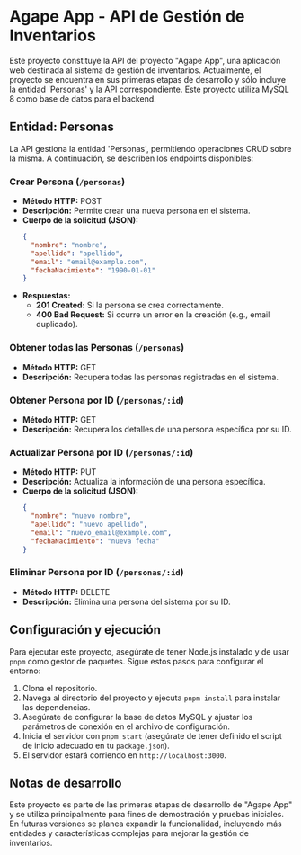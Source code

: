 
# Agape App - API de Gestión de Inventarios

Este proyecto constituye la API del proyecto "Agape App", una aplicación web destinada al sistema de gestión de inventarios. Actualmente, el proyecto se encuentra en sus primeras etapas de desarrollo y sólo incluye la entidad 'Personas' y la API correspondiente. Este proyecto utiliza MySQL 8 como base de datos para el backend.

## Entidad: Personas

La API gestiona la entidad 'Personas', permitiendo operaciones CRUD sobre la misma. A continuación, se describen los endpoints disponibles:

### Crear Persona (`/personas`)

- **Método HTTP:** POST
- **Descripción:** Permite crear una nueva persona en el sistema.
- **Cuerpo de la solicitud (JSON):**
  ```json
  {
    "nombre": "nombre",
    "apellido": "apellido",
    "email": "email@example.com",
    "fechaNacimiento": "1990-01-01"
  }
  ```
- **Respuestas:**
  - **201 Created:** Si la persona se crea correctamente.
  - **400 Bad Request:** Si ocurre un error en la creación (e.g., email duplicado).

### Obtener todas las Personas (`/personas`)

- **Método HTTP:** GET
- **Descripción:** Recupera todas las personas registradas en el sistema.

### Obtener Persona por ID (`/personas/:id`)

- **Método HTTP:** GET
- **Descripción:** Recupera los detalles de una persona específica por su ID.

### Actualizar Persona por ID (`/personas/:id`)

- **Método HTTP:** PUT
- **Descripción:** Actualiza la información de una persona específica.
- **Cuerpo de la solicitud (JSON):**
  ```json
  {
    "nombre": "nuevo nombre",
    "apellido": "nuevo apellido",
    "email": "nuevo_email@example.com",
    "fechaNacimiento": "nueva fecha"
  }
  ```

### Eliminar Persona por ID (`/personas/:id`)

- **Método HTTP:** DELETE
- **Descripción:** Elimina una persona del sistema por su ID.

## Configuración y ejecución

Para ejecutar este proyecto, asegúrate de tener Node.js instalado y de usar `pnpm` como gestor de paquetes. Sigue estos pasos para configurar el entorno:

1. Clona el repositorio.
2. Navega al directorio del proyecto y ejecuta `pnpm install` para instalar las dependencias.
3. Asegúrate de configurar la base de datos MySQL y ajustar los parámetros de conexión en el archivo de configuración.
4. Inicia el servidor con `pnpm start` (asegúrate de tener definido el script de inicio adecuado en tu `package.json`).
5. El servidor estará corriendo en `http://localhost:3000`.

## Notas de desarrollo

Este proyecto es parte de las primeras etapas de desarrollo de "Agape App" y se utiliza principalmente para fines de demostración y pruebas iniciales. En futuras versiones se planea expandir la funcionalidad, incluyendo más entidades y características complejas para mejorar la gestión de inventarios.